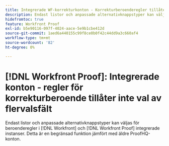```yaml
---
title: Integrerade WF-korrekturkonton - Korrekturberoenderegler tillåter inte val av flervalsfält
description: Endast listor och anpassade alternativknappstyper kan väljas för beroenderegler i  [!DNL Workfront] och [!DNL Workfront Proof] integrerade instanser. Detta är en begränsad funktion jämfört med äldre ProofHQ-konton.
hidefromtoc: true
feature: Workfront Proof
exl-id: b5e90116-097f-4024-aace-5e9b1cbe412d
source-git-commit: 1aed6a440155c99f8ce0b0f42c44dd9a3c660af4
workflow-type: tm+mt
source-wordcount: '82'
ht-degree: 0%

---
```


# [!DNL Workfront Proof]: Integrerade konton - regler för korrekturberoende tillåter inte val av flervalsfält

<!--valid issue; Won't fix-->

Endast listor och anpassade alternativknappstyper kan väljas för beroenderegler i [!DNL Workfront] och [!DNL Workfront Proof] integrerade instanser. Detta är en begränsad funktion jämfört med äldre ProofHQ-konton.
